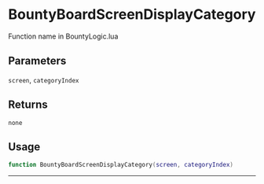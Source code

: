 # BountyBoardScreenDisplayCategory
Function name in BountyLogic.lua
## Parameters
`screen`, `categoryIndex`
## Returns
`none`
## Usage
```lua
function BountyBoardScreenDisplayCategory(screen, categoryIndex)
```
---

